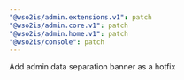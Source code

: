```yaml
---
"@wso2is/admin.extensions.v1": patch
"@wso2is/admin.core.v1": patch
"@wso2is/admin.home.v1": patch
"@wso2is/console": patch
---
```


Add admin data separation banner as a hotfix

